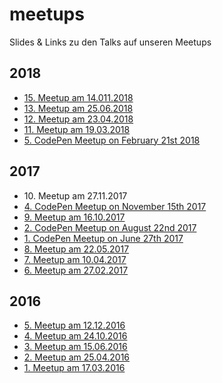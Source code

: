 # meetups

Slides &amp; Links zu den Talks auf unseren Meetups

## 2018

* [15\. Meetup am 14.011.2018](2018/meetup_015/README.md)
* [13\. Meetup am 25.06.2018](2018/meetup_013/README.md)
* [12\. Meetup am 23.04.2018](2018/meetup_012/README.md)
* [11\. Meetup am 19.03.2018](2018/meetup_011/README.md)
* [5\. CodePen Meetup on February 21st 2018](2018/codepen_005/README.md)

## 2017

* 10\. Meetup am 27.11.2017
* [4\. CodePen Meetup on November 15th 2017](2017/codepen_003/README.md)
* [9\. Meetup am 16.10.2017](2017/meetup_009/README.md)
* [2. CodePen Meetup on August 22nd 2017](2017/codepen_002/README.md)
* [1. CodePen Meetup on June 27th 2017](2017/codepen_001/README.md)
* [8. Meetup am 22.05.2017](2017/meetup_008/README.md)
* [7. Meetup am 10.04.2017](2017/meetup_007/README.md)
* [6. Meetup am 27.02.2017](2017/meetup_006/README.md)

## 2016

* [5. Meetup am 12.12.2016](2016/meetup_005_12122016/README.md)
* [4. Meetup am 24.10.2016](2016/meetup_004_24102016/README.md)
* [3. Meetup am 15.06.2016](2016/meetup_003_15062016/README.md)
* [2. Meetup am 25.04.2016](2016/meetup_002_25042016/README.md)
* [1. Meetup am 17.03.2016](2016/meetup_001_17032016/README.md)
